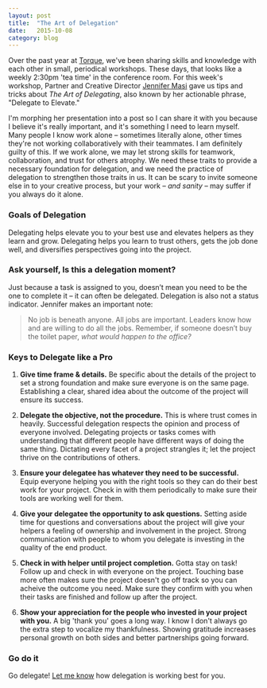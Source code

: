 ```yaml
---
layout: post
title:  "The Art of Delegation"
date:   2015-10-08
category: blog
---
```


Over the past year at [Torque](http://torque.digital), we've been sharing skills and knowledge with each other in small, periodical workshops. These days, that looks like a weekly 2:30pm 'tea time' in the conference room. For this week's workshop, Partner and Creative Director [Jennifer Masi](http://torque.digital/team/jennifer-masi) gave us tips and tricks about *The Art of Delegating*, also known by her actionable phrase, "Delegate to Elevate." 

I'm morphing her presentation into a post so I can share it with you because I believe it's really important, and it's something I need to learn myself. Many people I know work alone – sometimes literally alone, other times they're not working collaboratively with their teammates. I am definitely guilty of this. If we work alone, we may let strong skills for teamwork, collaboration, and trust for others atrophy. We need these traits to provide a necessary foundation for delegation, and we need the practice of delegation to strengthen those traits in us. It can be scary to invite someone else in to your creative process, but your work – *and sanity* – may suffer if you always do it alone. 



### Goals of Delegation
Delegating helps elevate you to your best use and elevates helpers as they learn and grow. Delegating helps you learn to trust others, gets the job done well, and diversifies perspectives going into the project.



### Ask yourself, Is this a delegation moment?
Just because a task is assigned to you, doesn’t mean you need to be the one to complete it – it can often be delegated. Delegation is also not a status indicator. Jennifer makes an important note:

> No job is beneath anyone. All jobs are important. Leaders know how and are willing to do all the jobs. Remember, if someone doesn’t buy the toilet paper, *what would happen to the office?*



### Keys to Delegate like a Pro 
1. **Give time frame & details.** Be specific about the details of the project to set a strong foundation and make sure everyone is on the same page. Establishing a clear, shared idea about the outcome of the project will ensure its success.

2. **Delegate the objective, not the procedure.** This is where trust comes in heavily. Successful delegation respects the opinion and process of everyone involved. Delegating projects or tasks comes with understanding that different people have different ways of doing the same thing. Dictating every facet of a project strangles it; let the project thrive on the contributions of others.

3. **Ensure your delegatee has whatever they need to be successful.** Equip everyone helping you with the right tools so they can do their best work for your project. Check in with them periodically to make sure their tools are working well for them.

4. **Give your delegatee the opportunity to ask questions.** Setting aside time for questions and conversations about the project will give your helpers a feeling of ownership and involvement in the project. Strong communication with people to whom you delegate is investing in the quality of the end product.

5. **Check in with helper until project completion.** Gotta stay on task! Follow up and check in with everyone on the project. Touching base more often makes sure the project doesn't go off track so you can acheive the outcome you need. Make sure they confirm with you when their tasks are finished and follow up after the project.

6. **Show your appreciation for the people who invested in your project with you.** A big 'thank you' goes a long way. I know I don't always go the extra step to vocalize my thankfulness. Showing gratitude increases personal growth on both sides and better partnerships going forward.


### Go do it
Go delegate! [Let me know](http://twitter.com/lenamasek) how delegation is working best for you.